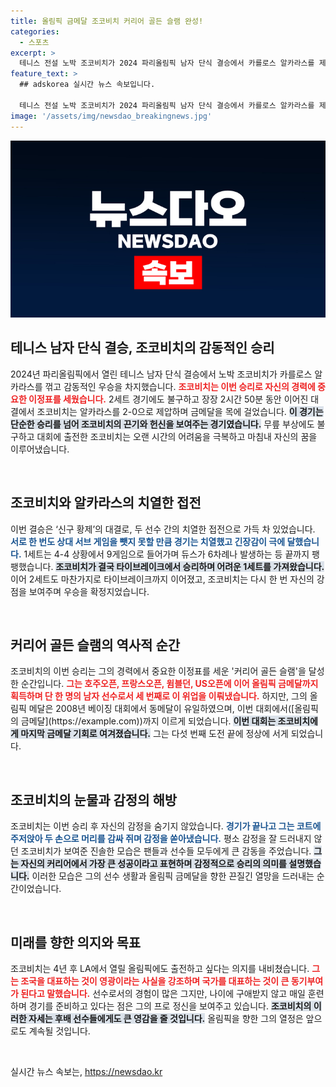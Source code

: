 ```yaml
---
title: 올림픽 금메달 조코비치 커리어 골든 슬램 완성!
categories:
  - 스포츠
excerpt: >
  테니스 전설 노박 조코비치가 2024 파리올림픽 남자 단식 결승에서 카를로스 알카라스를 제치고 금메달을 차지하며 커리어 골든 슬램을 달성했다. 감정이 폭발한 조코비치는 내 인생 최고의 성공이라며 눈물을 흘렸다.
feature_text: >
  ## adskorea 실시간 뉴스 속보입니다.

  테니스 전설 노박 조코비치가 2024 파리올림픽 남자 단식 결승에서 카를로스 알카라스를 제치고 금메달을 차지하며 커리어 골든 슬램을 달성했다. 감정이 폭발한 조코비치는 내 인생 최고의 성공이라며 눈물을 흘렸다.
image: '/assets/img/newsdao_breakingnews.jpg'
---
```


<p><img src="/assets/img/newsdao_breakingnews.jpg" alt="adskorea 속보" /></p>

<h2 data-ke-size="size26">테니스 남자 단식 결승, 조코비치의 감동적인 승리</h2>

<p data-ke-size="size16">2024년 파리올림픽에서 열린 테니스 남자 단식 결승에서 노박 조코비치가 카를로스 알카라스를 꺾고 감동적인 우승을 차지했습니다. <b><span style="color: #ee2323;">조코비치는 이번 승리로 자신의 경력에 중요한 이정표를 세웠습니다.</span></b> 2세트 경기에도 불구하고 장장 2시간 50분 동안 이어진 대결에서 조코비치는 알카라스를 2-0으로 제압하며 금메달을 목에 걸었습니다. <b><span style="background-color: #21538527;">이 경기는 단순한 승리를 넘어 조코비치의 끈기와 헌신을 보여주는 경기였습니다.</span></b> 무릎 부상에도 불구하고 대회에 출전한 조코비치는 오랜 시간의 어려움을 극복하고 마침내 자신의 꿈을 이루어냈습니다.</p>

<p data-ke-size="size16">&nbsp;</p>

<h2 data-ke-size="size26">조코비치와 알카라스의 치열한 접전</h2>

<p data-ke-size="size16">이번 결승은 ‘신구 황제’의 대결로, 두 선수 간의 치열한 접전으로 가득 차 있었습니다. <b><span style="color: #1a5490;">서로 한 번도 상대 서브 게임을 뺏지 못할 만큼 경기는 치열했고 긴장감이 극에 달했습니다.</span></b> 1세트는 4-4 상황에서 9게임으로 들어가며 듀스가 6차례나 발생하는 등 끝까지 팽팽했습니다. <b><span style="background-color: #21538527;">조코비치가 결국 타이브레이크에서 승리하며 어려운 1세트를 가져왔습니다.</span></b> 이어 2세트도 마찬가지로 타이브레이크까지 이어졌고, 조코비치는 다시 한 번 자신의 강점을 보여주며 우승을 확정지었습니다.</p>

<p data-ke-size="size16">&nbsp;</p>

<h2 data-ke-size="size26">커리어 골든 슬램의 역사적 순간</h2>

<p data-ke-size="size16">조코비치의 이번 승리는 그의 경력에서 중요한 이정표를 세운 '커리어 골든 슬램'을 달성한 순간입니다. <b><span style="color: #ee2323;">그는 호주오픈, 프랑스오픈, 윔블던, US오픈에 이어 올림픽 금메달까지 획득하며 단 한 명의 남자 선수로서 세 번째로 이 위업을 이뤄냈습니다.</span></b> 하지만, 그의 올림픽 메달은 2008년 베이징 대회에서 동메달이 유일하였으며, 이번 대회에서([올림픽의 금메달](https://example.com))까지 이르게 되었습니다. <b><span style="background-color: #21538527;">이번 대회는 조코비치에게 마지막 금메달 기회로 여겨졌습니다.</span></b> 그는 다섯 번째 도전 끝에 정상에 서게 되었습니다.</p>

<p data-ke-size="size16">&nbsp;</p>

<h2 data-ke-size="size26">조코비치의 눈물과 감정의 해방</h2>

<p data-ke-size="size16">조코비치는 이번 승리 후 자신의 감정을 숨기지 않았습니다. <b><span style="color: #1a5490;">경기가 끝나고 그는 코트에 주저앉아 두 손으로 머리를 감싸 쥐며 감정을 쏟아냈습니다.</span></b> 평소 감정을 잘 드러내지 않던 조코비치가 보여준 진솔한 모습은 팬들과 선수들 모두에게 큰 감동을 주었습니다. <b><span style="background-color: #21538527;">그는 자신의 커리어에서 가장 큰 성공이라고 표현하며 감정적으로 승리의 의미를 설명했습니다.</span></b> 이러한 모습은 그의 선수 생활과 올림픽 금메달을 향한 끈질긴 열망을 드러내는 순간이었습니다.</p>

<p data-ke-size="size16">&nbsp;</p>

<h2 data-ke-size="size26">미래를 향한 의지와 목표</h2>

<p data-ke-size="size16">조코비치는 4년 후 LA에서 열릴 올림픽에도 출전하고 싶다는 의지를 내비쳤습니다. <b><span style="color: #ee2323;">그는 조국을 대표하는 것이 영광이라는 사실을 강조하며 국가를 대표하는 것이 큰 동기부여가 된다고 말했습니다.</span></b> 선수로서의 경험이 많은 그지만, 나이에 구애받지 않고 매일 훈련하며 경기를 준비하고 있다는 점은 그의 프로 정신을 보여주고 있습니다. <b><span style="background-color: #21538527;">조코비치의 이러한 자세는 후배 선수들에게도 큰 영감을 줄 것입니다.</span></b> 올림픽을 향한 그의 열정은 앞으로도 계속될 것입니다.</p>

<p data-ke-size="size16">&nbsp;</p>
실시간 뉴스 속보는, <a href="https://newsdao.kr" rel="dofollow">https://newsdao.kr</a>



